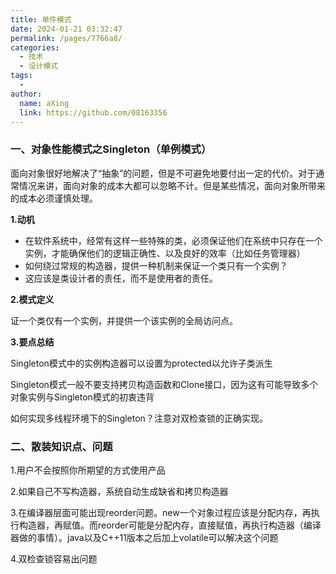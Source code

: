 ```yaml
---
title: 单件模式
date: 2024-01-21 03:32:47
permalink: /pages/7766a8/
categories:
  - 技术
  - 设计模式
tags:
  - 
author: 
  name: aXing
  link: https://github.com/08163356
---
```

### 一、对象性能模式之Singleton（单例模式）

面向对象很好地解决了“抽象”的问题，但是不可避免地要付出一定的代价。对于通常情况来讲，面向对象的成本大都可以忽略不计。但是某些情况，面向对象所带来的成本必须谨慎处理。

**1.动机**

- 在软件系统中，经常有这样一些特殊的类，必须保证他们在系统中只存在一个实例，才能确保他们的逻辑正确性、以及良好的效率（比如任务管理器）
- 如何绕过常规的构造器，提供一种机制来保证一个类只有一个实例？
- 这应该是类设计者的责任，而不是使用者的责任。

**2.模式定义**

证一个类仅有一个实例，并提供一个该实例的全局访问点。

**3.要点总结**

Singleton模式中的实例构造器可以设置为protected以允许子类派生

Singleton模式一般不要支持拷贝构造函数和Clone接口，因为这有可能导致多个对象实例与Singleton模式的初衷违背

如何实现多线程环境下的Singleton？注意对双检查锁的正确实现。

### 二、散装知识点、问题

1.用户不会按照你所期望的方式使用产品

2.如果自己不写构造器，系统自动生成缺省和拷贝构造器

3.在编译器层面可能出现reorder问题。new一个对象过程应该是分配内存，再执行构造器，再赋值。而reorder可能是分配内存，直接赋值，再执行构造器（编译器做的事情）。java以及C++11版本之后加上volatile可以解决这个问题

4.双检查锁容易出问题